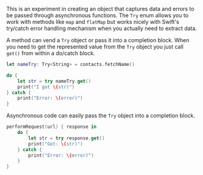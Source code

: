 This is an experiment in creating an object that captures data and
errors to be passed through asynchronous functions. The `Try` enum
allows you to work with methods like `map` and `flatMap` but works
nicely with Swift's try/catch error handling mechanism when you actually
need to extract data.

A method can vend a `Try` object or pass it into a completion block.
When you need to get the represented value from the `Try` object
you just call `get()` from within a do/catch block.

```swift
let nameTry: Try<String> = contacts.fetchName()

do {
    let str = try nameTry.get()
    print("I got \(str)")
} catch {
    print("Error: \(error)")
}
```

Asynchronous code can easily pass the `Try` object into a completion
block.
```swift 
performRequest(url) { response in
    do {
        let str = try response.get()
        print("Got: \(str)")
    } catch {
        print("Error: \(error)")
    }
}
```
